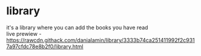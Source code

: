 # library
it's a library where you can add the books you have read                       
live prewiew - https://rawcdn.githack.com/danialamin/library/3333b74ca251411992f2c9317a97cfdc78e8b2f0/library.html
